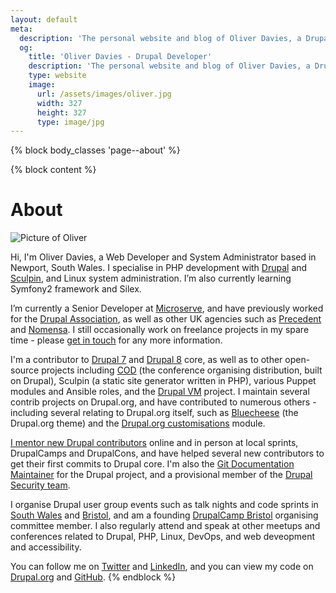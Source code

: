 ```yaml
---
layout: default
meta:
  description: 'The personal website and blog of Oliver Davies, a Drupal Developer and System Administrator from Wales, UK.'
  og:
    title: 'Oliver Davies - Drupal Developer'
    description: 'The personal website and blog of Oliver Davies, a Drupal Developer and System Administrator from Wales, UK.'
    type: website
    image:
      url: /assets/images/oliver.jpg
      width: 327
      height: 327
      type: image/jpg
---
```

{% block body_classes 'page--about' %}

{% block content %}
# About

<img src="{{ site.gravatar.url }}?s=85" alt="Picture of Oliver" class="img-circle">

Hi, I'm Oliver Davies, a Web Developer and System Administrator based in Newport, South Wales. I specialise in PHP development with <a href="{{ site.drupalorg.nice }}">Drupal</a> and <a href="http://sculpin.io">Sculpin</a>, and Linux system administration. I’m also currently learning Symfony2 framework and Silex.

I’m currently a Senior Developer at [Microserve](https://microserve.io), and have previously worked for the [Drupal Association](https://assoc.drupal.org), as well as other UK agencies such as [Precedent](http://precedent.com) and [Nomensa](http://www.nomensa.com). I still occasionally work on freelance projects in my spare time - please [get in touch](/contact/) for any more information.

I'm a contributor to <a href="http://cgit.drupalcode.org/drupal/log/?h=7.x&qt=grep&q={{ site.drupalorg.name }}">Drupal 7</a> and <a href="http://cgit.drupalcode.org/drupal/log/?h=8.0.x&qt=grep&q={{ site.drupalorg.name }}">Drupal 8</a> core, as well as to other open-source projects including [COD](http://usecod.io) (the conference organising distribution, built on Drupal), Sculpin (a static site generator written in PHP), various Puppet modules and Ansible roles, and the [Drupal VM](http://www.drupalvm.com) project. I maintain several contrib projects on Drupal.org, and have contributed to numerous others - including several relating to Drupal.org itself, such as [Bluecheese](http://cgit.drupalcode.org/bluecheese/log/?qt=author&q=Oliver+Davies) (the Drupal.org theme) and the [Drupal.org customisations](http://cgit.drupalcode.org/drupalorg/log/?qt=author&q=Oliver+Davies) module.

<a href="{{ site.drupalorg.url }}/people-mentored">I mentor new Drupal contributors</a> online and in person at local sprints, DrupalCamps and DrupalCons, and have helped several new contributors to get their first commits to Drupal core.  I'm also the [Git Documentation Maintainer](https://www.drupal.org/node/2248627#comment-8887789) for the Drupal project, and a provisional member of the [Drupal Security team](https://www.drupal.org/security-team).

I organise Drupal user group events such as talk nights and code sprints in <a href="{{ site.meetups.swdug.url }}">South Wales</a> and <a href="{{ site.meetups.drupalbristol.url }}">Bristol</a>, and am a founding [DrupalCamp Bristol](http://2015.drupalcampbristol.co.uk) organising committee member. I also regularly attend and speak at other meetups and conferences related to Drupal, PHP, Linux, DevOps, and web deveopment and accessibility.

You can follow me on <a href="{{ site.twitter.url }}">Twitter</a> and <a href="{{ site.linkedin.url }}">LinkedIn</a>, and you can view my code on <a href="{{ site.drupalorg.url }}/track/code">Drupal.org</a> and <a href="{{ site.github.url }}?tab=activity">GitHub</a>.
{% endblock %}
